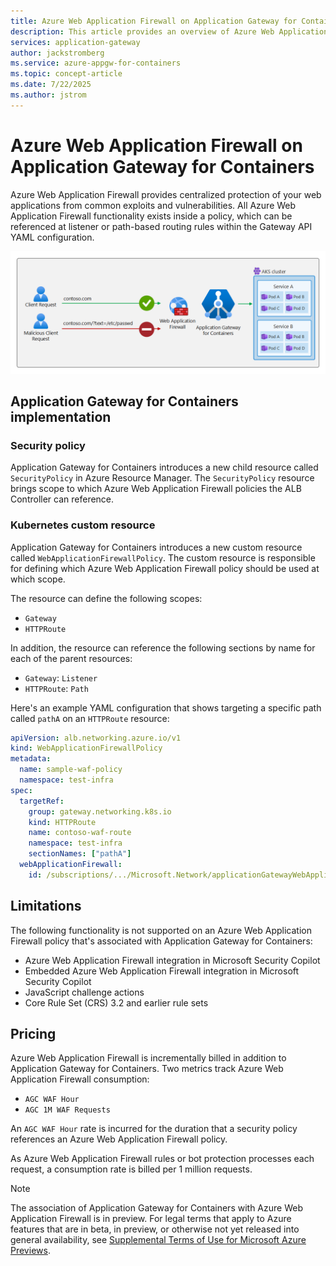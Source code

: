 ```yaml
---
title: Azure Web Application Firewall on Application Gateway for Containers
description: This article provides an overview of Azure Web Application Firewall on Application Gateway for Containers, including setup, limitations, and pricing.
services: application-gateway
author: jackstromberg
ms.service: azure-appgw-for-containers
ms.topic: concept-article
ms.date: 7/22/2025
ms.author: jstrom
---
```


# Azure Web Application Firewall on Application Gateway for Containers

Azure Web Application Firewall provides centralized protection of your web applications from common exploits and vulnerabilities. All Azure Web Application Firewall functionality exists inside a policy, which can be referenced at listener or path-based routing rules within the Gateway API YAML configuration.

![Diagram that shows an Azure Web Application Firewall rule blocking a request.](./media/how-to-web-application-firewall-gateway-api/web-application-firewall.png)

## Application Gateway for Containers implementation

### Security policy

Application Gateway for Containers introduces a new child resource called `SecurityPolicy` in Azure Resource Manager. The `SecurityPolicy` resource brings scope to which Azure Web Application Firewall policies the ALB Controller can reference.

### Kubernetes custom resource

Application Gateway for Containers introduces a new custom resource called `WebApplicationFirewallPolicy`. The custom resource is responsible for defining which Azure Web Application Firewall policy should be used at which scope.

The resource can define the following scopes:

* `Gateway`
* `HTTPRoute`

In addition, the resource can reference the following sections by name for each of the parent resources:

* `Gateway`: `Listener`
* `HTTPRoute`: `Path`

Here's an example YAML configuration that shows targeting a specific path called `pathA` on an `HTTPRoute` resource:

```yaml
apiVersion: alb.networking.azure.io/v1
kind: WebApplicationFirewallPolicy
metadata:
  name: sample-waf-policy
  namespace: test-infra
spec:
  targetRef:
    group: gateway.networking.k8s.io
    kind: HTTPRoute
    name: contoso-waf-route
    namespace: test-infra
    sectionNames: ["pathA"]
  webApplicationFirewall:
    id: /subscriptions/.../Microsoft.Network/applicationGatewayWebApplicationFirewallPolicies/waf-policy-0
```

## Limitations

The following functionality is not supported on an Azure Web Application Firewall policy that's associated with Application Gateway for Containers:

* Azure Web Application Firewall integration in Microsoft Security Copilot
* Embedded Azure Web Application Firewall integration in Microsoft Security Copilot
* JavaScript challenge actions
* Core Rule Set (CRS) 3.2 and earlier rule sets

## Pricing

Azure Web Application Firewall is incrementally billed in addition to Application Gateway for Containers. Two metrics track Azure Web Application Firewall consumption:

* `AGC WAF Hour`
* `AGC 1M WAF Requests`

An `AGC WAF Hour` rate is incurred for the duration that a security policy references an Azure Web Application Firewall policy.

As Azure Web Application Firewall rules or bot protection processes each request, a consumption rate is billed per 1 million requests.

> [!NOTE]
> The association of Application Gateway for Containers with Azure Web Application Firewall is in preview. For legal terms that apply to Azure features that are in beta, in preview, or otherwise not yet released into general availability, see [Supplemental Terms of Use for Microsoft Azure Previews](https://azure.microsoft.com/support/legal/preview-supplemental-terms/).
